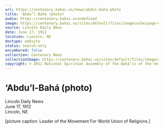 ```yaml
---
url: https://centenary.bahai.us/news/abdul-baha-photo
title: ‘Abdu’l-Bahá (photo)
audio: https://centenary.bahai.usundefined
image: https://centenary.bahai.us/sites/default/files/imagecache/page-main-image/images/press_clippings/06-17-1912%2CLincoln%20%28Nebraska%29%20Daily%20News%2CAbdul%20Baha%20%28photo%29.png
source: Lincoln Daily News
date: June 17, 1912
location: Lincoln, NE
doctype: website
status: search-only
encumbered: false
collection: Centenary News
collectionImage: https://centenary.bahai.us/sites/default/files/imagecache/theme-image/main_image/abdulbaha-overview-small_0.jpg
copyright: © 2011 National Spiritual Assembly of the Bahá’ís of the United States
---
```



# ‘Abdu’l-Bahá (photo)

Lincoln Daily News  
June 17, 1912  
Lincoln, NE  



\[picture caption: Leader of the Movement For World Union of Religions.\]